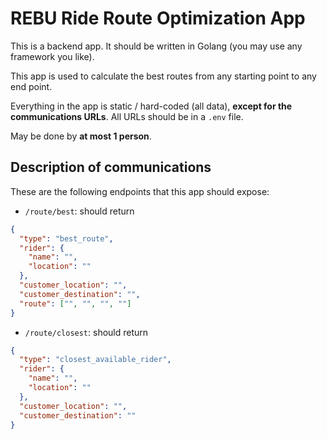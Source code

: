 # REBU Ride Route Optimization App

This is a backend app. It should be written in Golang (you may use any framework you like).

This app is used to calculate the best routes from any starting point to any end point.

Everything in the app is static / hard-coded (all data), **except for the communications URLs**. All URLs should be in a `.env` file.

May be done by **at most 1 person**.

## Description of communications

These are the following endpoints that this app should expose:

- `/route/best`: should return

```json
{
  "type": "best_route",
  "rider": {
    "name": "",
    "location": ""
  },
  "customer_location": "",
  "customer_destination": "",
  "route": ["", "", "", ""]
}
```

- `/route/closest`: should return

```json
{
  "type": "closest_available_rider",
  "rider": {
    "name": "",
    "location": ""
  },
  "customer_location": "",
  "customer_destination": ""
}
```
